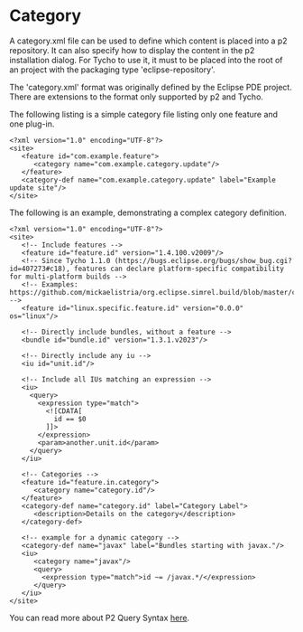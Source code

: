 # Category

A category.xml file can be used to define which content is placed into a p2 repository. 
It can also specify how to display the content in the p2 installation dialog. 
For Tycho to use it, it must to be placed into the root of an project with the packaging type 'eclipse-repository'.

The 'category.xml' format was originally defined by the Eclipse PDE project. 
There are extensions to the format only supported by p2 and Tycho.

The following listing is a simple category file listing only one feature and one plug-in.


```
<?xml version="1.0" encoding="UTF-8"?>
<site>
   <feature id="com.example.feature">
      <category name="com.example.category.update"/>
   </feature>
   <category-def name="com.example.category.update" label="Example update site"/>
</site>
```
The following is an example, demonstrating a complex category definition.

```
<?xml version="1.0" encoding="UTF-8"?>
<site>
   <!-- Include features -->
   <feature id="feature.id" version="1.4.100.v2009"/>
   <!-- Since Tycho 1.1.0 (https://bugs.eclipse.org/bugs/show_bug.cgi?id=407273#c18), features can declare platform-specific compatibility for multi-platform builds -->
   <!-- Examples: https://github.com/mickaelistria/org.eclipse.simrel.build/blob/master/categories/category.xml#L581 -->
   <feature id="linux.specific.feature.id" version="0.0.0" os="linux"/>
 
   <!-- Directly include bundles, without a feature -->
   <bundle id="bundle.id" version="1.3.1.v2023"/>
   
   <!-- Directly include any iu -->
   <iu id="unit.id"/>
   
   <!-- Include all IUs matching an expression -->
   <iu>
     <query> 
       <expression type="match">
         <![CDATA[
           id == $0
         ]]>
       </expression>
       <param>another.unit.id</param>
     </query>
   </iu>
 
   <!-- Categories -->
   <feature id="feature.in.category">
      <category name="category.id"/>
   </feature>
   <category-def name="category.id" label="Category Label">
      <description>Details on the category</description>
   </category-def>
 
   <!-- example for a dynamic category -->
   <category-def name="javax" label="Bundles starting with javax."/>
   <iu>
      <category name="javax"/>
      <query>
      	<expression type="match">id ~= /javax.*/</expression>
      </query>
   </iu>
</site>
```

You can read more about P2 Query Syntax [here](https://wiki.eclipse.org/Equinox/p2/Query_Language_for_p2).
